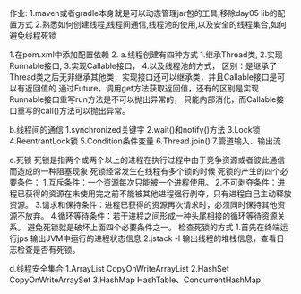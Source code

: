 作业: 1.maven或者gradle本身就是可以动态管理jar包的工具,移除day05 lib的配置方式 
2.熟悉如何创建线程,线程间通信,线程池的使用,以及安全的线程集合,如何避免线程死锁

1.在pom.xml中添加配置依赖
2.
a.线程创建有四种方式
1.继承Thread类,
2.实现Runnable接口,
3.实现Callable接口，
4.以及线程池的方式，
区别：是继承了Thread类之后无非继承其他类，实现接口还可以继承类，并且Callable接口是可以有返回值的
通过Future，调用get方法获取返回值，还有的区别是实现Runnable接口重写run方法是不可以抛出异常的，
只能内部消化，而Callable接口重写的call()方法可以抛出异常。

b.线程间的通信
1.synchronized关键字
2.wait()和notify()方法
3.Lock锁
4.ReentrantLock锁
5.Condition条件变量
6.Thread.join()
7.管道输入、输出流

c.死锁
死锁是指两个或两个以上的进程在执行过程中由于竞争资源或者彼此通信而造成的一种阻塞现象
死锁经常发生在线程有多个锁的时候
死锁的产生的四个必要条件：
1.互斥条件：一个资源每次只能被一个进程使用。
2.不可剥夺条件：进程已获得的资源在未使用完之前不能被其他进程强行剥夺，只有进程自己主动释放资源。
3.请求和保持条件：进程已获得的资源再次请求时，必须同时保持其他资源不放弃。
4.循环等待条件：若干进程之间形成一种头尾相接的循环等待资源关系。
避免死锁就是破坏上面四个必要条件之一。
检查死锁的方式
1.首先在终端运行jps 输出JVM中运行的进程状态信息
2.jstack -l 输出线程的堆栈信息，查看日志检查是否有死锁。

d.线程安全集合
1.ArrayList	CopyOnWriteArrayList
2.HashSet CopyOnWriteArraySet
3.HashMap   HashTable、ConcurrentHashMap


